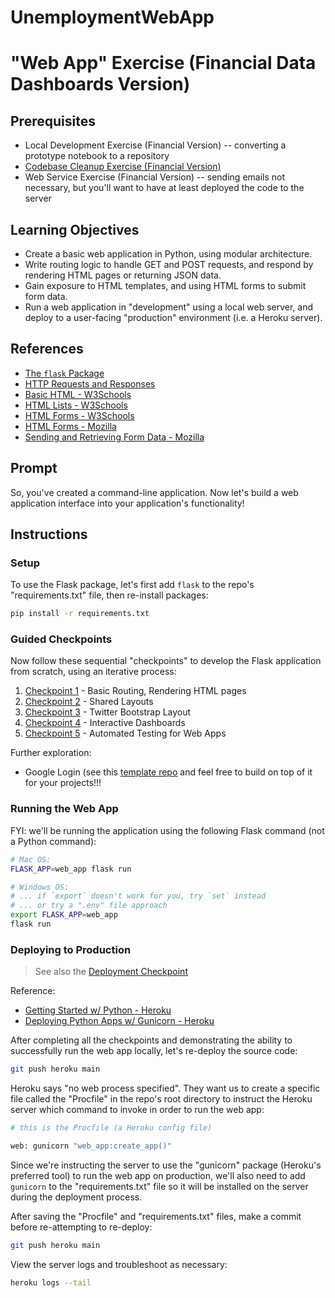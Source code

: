# UnemploymentWebApp
# "Web App" Exercise (Financial Data Dashboards Version)

## Prerequisites

 + Local Development Exercise (Financial Version) -- converting a prototype notebook to a repository
 + [Codebase Cleanup Exercise (Financial Version)](/exercises/codebase-cleanup-2023/README.md)
 + Web Service Exercise (Financial Version) -- sending emails not necessary, but you'll want to have at least deployed the code to the server

## Learning Objectives

  + Create a basic web application in Python, using modular architecture.
  + Write routing logic to handle GET and POST requests, and respond by rendering HTML pages or returning JSON data.
  + Gain exposure to HTML templates, and using HTML forms to submit form data.
  + Run a web application in "development" using a local web server, and deploy to a user-facing "production" environment (i.e. a Heroku server).

## References

  + [The `flask` Package](/notes/python/packages/flask.md)
  + [HTTP Requests and Responses](/notes/info-systems/networks.md#HyperText-Transfer-Protocol)
  + [Basic HTML - W3Schools](https://www.w3schools.com/html/html_basic.asp)
  + [HTML Lists - W3Schools](https://www.w3schools.com/html/html_lists.asp)
  + [HTML Forms - W3Schools](https://www.w3schools.com/html/html_forms.asp)
  + [HTML Forms - Mozilla](https://developer.mozilla.org/en-US/docs/Learn/Forms)
  + [Sending and Retrieving Form Data - Mozilla](https://developer.mozilla.org/en-US/docs/Learn/Forms/Sending_and_retrieving_form_data)

## Prompt

So, you've created a command-line application. Now let's build a web application interface into your application's functionality!


## Instructions

### Setup

To use the Flask package, let's first add `flask` to the repo's "requirements.txt" file, then re-install packages:

```sh
pip install -r requirements.txt
```

### Guided Checkpoints

Now follow these sequential "checkpoints" to develop the Flask application from scratch, using an iterative process:

  1. [Checkpoint 1](checkpoint-1/) - Basic Routing, Rendering HTML pages
  2. [Checkpoint 2](checkpoint-2/) - Shared Layouts
  3. [Checkpoint 3](checkpoint-3/) - Twitter Bootstrap Layout
  4. [Checkpoint 4](checkpoint-4/) - Interactive Dashboards
  5. [Checkpoint 5](checkpoint-5/) - Automated Testing for Web Apps

Further exploration:

  + Google Login (see this [template repo](https://github.com/prof-rossetti/flask-firebase-template-2022) and feel free to build on top of it for your projects!!!

### Running the Web App

FYI: we'll be running the application using the following Flask command (not a Python command):

```sh
# Mac OS:
FLASK_APP=web_app flask run

# Windows OS:
# ... if `export` doesn't work for you, try `set` instead
# ... or try a ".env" file approach
export FLASK_APP=web_app
flask run
```

### Deploying to Production

> See also the [Deployment Checkpoint](deployment/)

Reference:
  + [Getting Started w/ Python - Heroku](https://devcenter.heroku.com/articles/getting-started-with-python)
  + [Deploying Python Apps w/ Gunicorn - Heroku](https://devcenter.heroku.com/articles/python-gunicorn)

After completing all the checkpoints and demonstrating the ability to successfully run the web app locally, let's re-deploy the source code:

```sh
git push heroku main
```

Heroku says "no web process specified". They want us to create a specific file called the "Procfile" in the repo's root directory to instruct the Heroku server which command to invoke in order to run the web app:

```sh
# this is the Procfile (a Heroku config file)

web: gunicorn "web_app:create_app()"
```

Since we're instructing the server to use the "gunicorn" package (Heroku's preferred tool) to run the web app on production, we'll also need to add `gunicorn` to the "requirements.txt" file so it will be installed on the server during the deployment process.

After saving the "Procfile" and "requirements.txt" files, make a commit before re-attempting to re-deploy:

```sh
git push heroku main
```

View the server logs and troubleshoot as necessary:

```sh
heroku logs --tail
```
